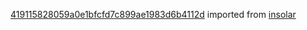 [419115828059a0e1bfcfd7c899ae1983d6b4112d](https://github.com/insolar/insolar/commit/419115828059a0e1bfcfd7c899ae1983d6b4112d) imported from [insolar](https://github.com/insolar/insolar)
